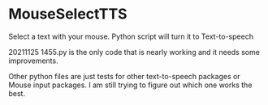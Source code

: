 # MouseSelectTTS
Select a text with your mouse. Python script will turn it to Text-to-speech


20211125 1455.py is the only code that is nearly working and it needs some improvements.

Other python files are just tests for other text-to-speech packages or Mouse input packages. I am still trying to figure out which one works the best.
